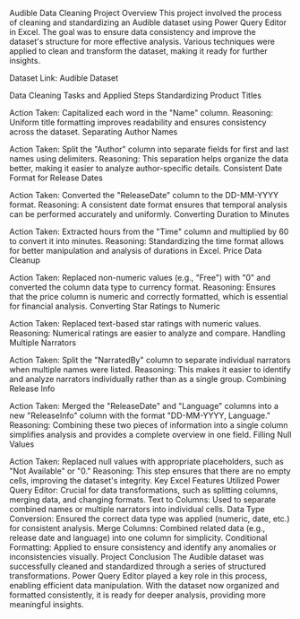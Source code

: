 Audible Data Cleaning Project Overview
This project involved the process of cleaning and standardizing an Audible dataset using Power Query Editor in Excel. The goal was to ensure data consistency and improve the dataset's structure for more effective analysis. Various techniques were applied to clean and transform the dataset, making it ready for further insights.

Dataset Link:
Audible Dataset

Data Cleaning Tasks and Applied Steps
Standardizing Product Titles

Action Taken: Capitalized each word in the "Name" column.
Reasoning: Uniform title formatting improves readability and ensures consistency across the dataset.
Separating Author Names

Action Taken: Split the "Author" column into separate fields for first and last names using delimiters.
Reasoning: This separation helps organize the data better, making it easier to analyze author-specific details.
Consistent Date Format for Release Dates

Action Taken: Converted the "ReleaseDate" column to the DD-MM-YYYY format.
Reasoning: A consistent date format ensures that temporal analysis can be performed accurately and uniformly.
Converting Duration to Minutes

Action Taken: Extracted hours from the "Time" column and multiplied by 60 to convert it into minutes.
Reasoning: Standardizing the time format allows for better manipulation and analysis of durations in Excel.
Price Data Cleanup

Action Taken: Replaced non-numeric values (e.g., "Free") with "0" and converted the column data type to currency format.
Reasoning: Ensures that the price column is numeric and correctly formatted, which is essential for financial analysis.
Converting Star Ratings to Numeric

Action Taken: Replaced text-based star ratings with numeric values.
Reasoning: Numerical ratings are easier to analyze and compare.
Handling Multiple Narrators

Action Taken: Split the "NarratedBy" column to separate individual narrators when multiple names were listed.
Reasoning: This makes it easier to identify and analyze narrators individually rather than as a single group.
Combining Release Info

Action Taken: Merged the "ReleaseDate" and "Language" columns into a new "ReleaseInfo" column with the format "DD-MM-YYYY, Language."
Reasoning: Combining these two pieces of information into a single column simplifies analysis and provides a complete overview in one field.
Filling Null Values

Action Taken: Replaced null values with appropriate placeholders, such as "Not Available" or "0."
Reasoning: This step ensures that there are no empty cells, improving the dataset's integrity.
Key Excel Features Utilized
Power Query Editor: Crucial for data transformations, such as splitting columns, merging data, and changing formats.
Text to Columns: Used to separate combined names or multiple narrators into individual cells.
Data Type Conversion: Ensured the correct data type was applied (numeric, date, etc.) for consistent analysis.
Merge Columns: Combined related data (e.g., release date and language) into one column for simplicity.
Conditional Formatting: Applied to ensure consistency and identify any anomalies or inconsistencies visually.
Project Conclusion
The Audible dataset was successfully cleaned and standardized through a series of structured transformations. Power Query Editor played a key role in this process, enabling efficient data manipulation. With the dataset now organized and formatted consistently, it is ready for deeper analysis, providing more meaningful insights.
